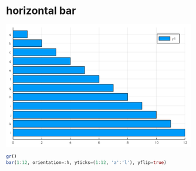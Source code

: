 # horizontal bar

![line plot](figures/barhorizontal.png)

```julia
gr()
bar(1:12, orientation=:h, yticks=(1:12, 'a':'l'), yflip=true)
```
